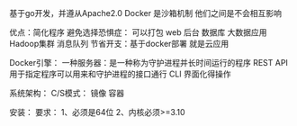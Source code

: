 基于go开发，并遵从Apache2.0
Docker 是沙箱机制 他们之间是不会相互影响

优点：简化程序
避免选择恐惧症： 可以打包  web 后台 数据库 大数据应用 Hadoop集群 消息队列
节省开支：基于docker部署 就是云应用



Docker引擎：
一种服务器：是一种称为守护进程并长时间运行的程序
REST API用于指定程序可以用来和守护进程的接口通行
CLI  界面化得操作

系统架构：
C/S模式：
镜像
容器


安装：
要求： 1、必须是64位 
		2、内核必须>=3.10

